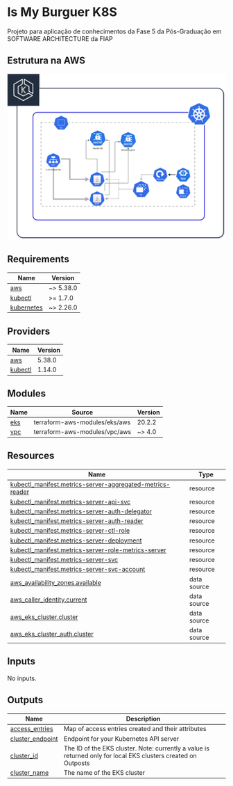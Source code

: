 # Is My Burguer K8S

Projeto para aplicação de conhecimentos da Fase 5 da Pós-Graduação em SOFTWARE ARCHITECTURE da FIAP


## Estrutura na AWS

![alt text](/docs/is-my-burguer-diagram.drawio.png)

<!-- BEGIN_TF_DOCS -->
## Requirements

| Name | Version |
|------|---------|
| <a name="requirement_aws"></a> [aws](#requirement\_aws) | ~> 5.38.0 |
| <a name="requirement_kubectl"></a> [kubectl](#requirement\_kubectl) | >= 1.7.0 |
| <a name="requirement_kubernetes"></a> [kubernetes](#requirement\_kubernetes) | ~> 2.26.0 |

## Providers

| Name | Version |
|------|---------|
| <a name="provider_aws"></a> [aws](#provider\_aws) | 5.38.0 |
| <a name="provider_kubectl"></a> [kubectl](#provider\_kubectl) | 1.14.0 |

## Modules

| Name | Source | Version |
|------|--------|---------|
| <a name="module_eks"></a> [eks](#module\_eks) | terraform-aws-modules/eks/aws | 20.2.2 |
| <a name="module_vpc"></a> [vpc](#module\_vpc) | terraform-aws-modules/vpc/aws | ~> 4.0 |

## Resources

| Name | Type |
|------|------|
| [kubectl_manifest.metrics-server-aggregated-metrics-reader](https://registry.terraform.io/providers/gavinbunney/kubectl/latest/docs/resources/manifest) | resource |
| [kubectl_manifest.metrics-server-api-svc](https://registry.terraform.io/providers/gavinbunney/kubectl/latest/docs/resources/manifest) | resource |
| [kubectl_manifest.metrics-server-auth-delegator](https://registry.terraform.io/providers/gavinbunney/kubectl/latest/docs/resources/manifest) | resource |
| [kubectl_manifest.metrics-server-auth-reader](https://registry.terraform.io/providers/gavinbunney/kubectl/latest/docs/resources/manifest) | resource |
| [kubectl_manifest.metrics-server-ctl-role](https://registry.terraform.io/providers/gavinbunney/kubectl/latest/docs/resources/manifest) | resource |
| [kubectl_manifest.metrics-server-deployment](https://registry.terraform.io/providers/gavinbunney/kubectl/latest/docs/resources/manifest) | resource |
| [kubectl_manifest.metrics-server-role-metrics-server](https://registry.terraform.io/providers/gavinbunney/kubectl/latest/docs/resources/manifest) | resource |
| [kubectl_manifest.metrics-server-svc](https://registry.terraform.io/providers/gavinbunney/kubectl/latest/docs/resources/manifest) | resource |
| [kubectl_manifest.metrics-server-svc-account](https://registry.terraform.io/providers/gavinbunney/kubectl/latest/docs/resources/manifest) | resource |
| [aws_availability_zones.available](https://registry.terraform.io/providers/hashicorp/aws/latest/docs/data-sources/availability_zones) | data source |
| [aws_caller_identity.current](https://registry.terraform.io/providers/hashicorp/aws/latest/docs/data-sources/caller_identity) | data source |
| [aws_eks_cluster.cluster](https://registry.terraform.io/providers/hashicorp/aws/latest/docs/data-sources/eks_cluster) | data source |
| [aws_eks_cluster_auth.cluster](https://registry.terraform.io/providers/hashicorp/aws/latest/docs/data-sources/eks_cluster_auth) | data source |

## Inputs

No inputs.

## Outputs

| Name | Description |
|------|-------------|
| <a name="output_access_entries"></a> [access\_entries](#output\_access\_entries) | Map of access entries created and their attributes |
| <a name="output_cluster_endpoint"></a> [cluster\_endpoint](#output\_cluster\_endpoint) | Endpoint for your Kubernetes API server |
| <a name="output_cluster_id"></a> [cluster\_id](#output\_cluster\_id) | The ID of the EKS cluster. Note: currently a value is returned only for local EKS clusters created on Outposts |
| <a name="output_cluster_name"></a> [cluster\_name](#output\_cluster\_name) | The name of the EKS cluster |
<!-- END_TF_DOCS -->
